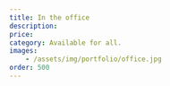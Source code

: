 ```yaml
---
title: In the office
description:
price: 
category: Available for all.
images: 
    - /assets/img/portfolio/office.jpg
order: 500
---
```

